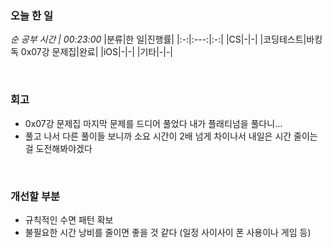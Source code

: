 ### 오늘 한 일
_순 공부 시간 | 00:23:00_
|분류|한 일|진행률|
|:-:|:---:|:-:|
|CS|-|-|
|코딩테스트|바킹독 0x07강 문제집|완료|
|iOS|-|-|
|기타|-|-|

<br>

### 회고
- 0x07강 문제집 마지막 문제를 드디어 풀었다 내가 플래티넘을 풀다니...
- 풀고 나서 다른 풀이들 보니까 소요 시간이 2배 넘게 차이나서 내일은 시간 줄이는 걸 도전해봐야겠다

<br>

### 개선할 부분
- 규칙적인 수면 패턴 확보
- 불필요한 시간 낭비를 줄이면 좋을 것 같다 (일정 사이사이 폰 사용이나 게임 등)
